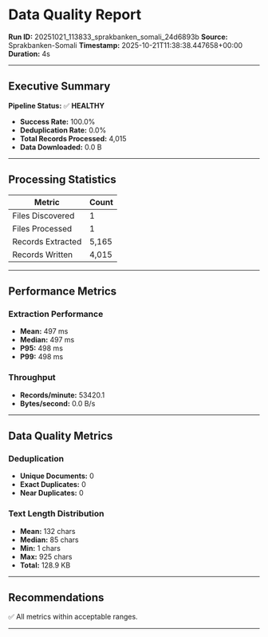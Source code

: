 # Data Quality Report

**Run ID:** 20251021_113833_sprakbanken_somali_24d6893b
**Source:** Sprakbanken-Somali
**Timestamp:** 2025-10-21T11:38:38.447658+00:00
**Duration:** 4s

---

## Executive Summary

**Pipeline Status:** ✅ **HEALTHY**

- **Success Rate:** 100.0%
- **Deduplication Rate:** 0.0%
- **Total Records Processed:** 4,015
- **Data Downloaded:** 0.0 B

---

## Processing Statistics

| Metric | Count |
|--------|-------|
| Files Discovered | 1 |
| Files Processed | 1 |
| Records Extracted | 5,165 |
| Records Written | 4,015 |

---

## Performance Metrics

### Extraction Performance

- **Mean:** 497 ms
- **Median:** 497 ms
- **P95:** 498 ms
- **P99:** 498 ms

### Throughput

- **Records/minute:** 53420.1
- **Bytes/second:** 0.0 B/s

---

## Data Quality Metrics

### Deduplication

- **Unique Documents:** 0
- **Exact Duplicates:** 0
- **Near Duplicates:** 0

### Text Length Distribution

- **Mean:** 132 chars
- **Median:** 85 chars
- **Min:** 1 chars
- **Max:** 925 chars
- **Total:** 128.9 KB

---

## Recommendations

✅ All metrics within acceptable ranges.

---
